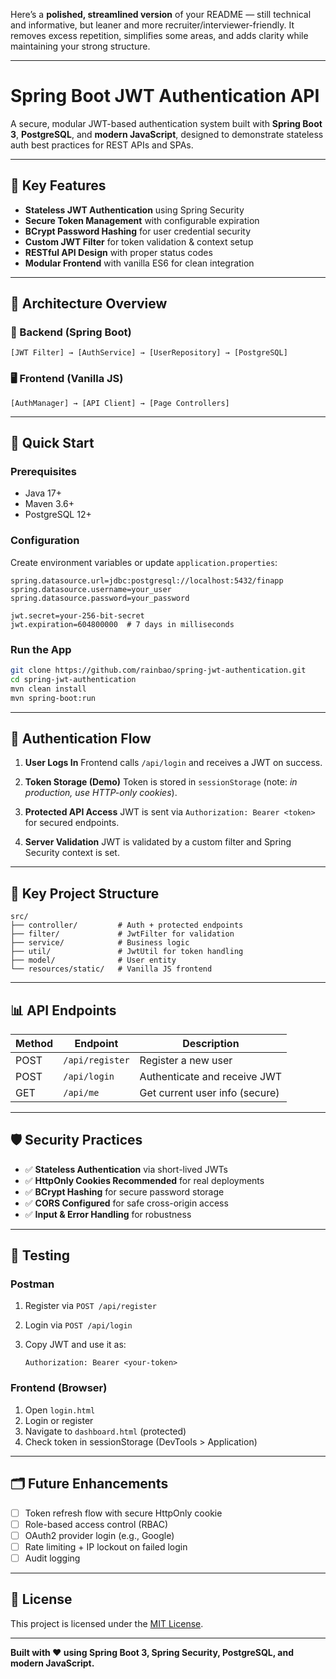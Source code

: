 Here’s a **polished, streamlined version** of your README — still technical and informative, but leaner and more recruiter/interviewer-friendly. It removes excess repetition, simplifies some areas, and adds clarity while maintaining your strong structure.

---

# Spring Boot JWT Authentication API

A secure, modular JWT-based authentication system built with **Spring Boot 3**, **PostgreSQL**, and **modern JavaScript**, designed to demonstrate stateless auth best practices for REST APIs and SPAs.

---

## 🔐 Key Features

* **Stateless JWT Authentication** using Spring Security
* **Secure Token Management** with configurable expiration
* **BCrypt Password Hashing** for user credential security
* **Custom JWT Filter** for token validation & context setup
* **RESTful API Design** with proper status codes
* **Modular Frontend** with vanilla ES6 for clean integration

---

## 🧱 Architecture Overview

### 🔧 Backend (Spring Boot)

```
[JWT Filter] → [AuthService] → [UserRepository] → [PostgreSQL]
```

### 🖥️ Frontend (Vanilla JS)

```
[AuthManager] → [API Client] → [Page Controllers]
```

---

## 🚀 Quick Start

### Prerequisites

* Java 17+
* Maven 3.6+
* PostgreSQL 12+

### Configuration

Create environment variables or update `application.properties`:

```properties
spring.datasource.url=jdbc:postgresql://localhost:5432/finapp
spring.datasource.username=your_user
spring.datasource.password=your_password

jwt.secret=your-256-bit-secret
jwt.expiration=604800000  # 7 days in milliseconds
```

### Run the App

```bash
git clone https://github.com/rainbao/spring-jwt-authentication.git
cd spring-jwt-authentication
mvn clean install
mvn spring-boot:run
```

---

## 🔄 Authentication Flow

1. **User Logs In**
   Frontend calls `/api/login` and receives a JWT on success.

2. **Token Storage (Demo)**
   Token is stored in `sessionStorage` (note: *in production, use HTTP-only cookies*).

3. **Protected API Access**
   JWT is sent via `Authorization: Bearer <token>` for secured endpoints.

4. **Server Validation**
   JWT is validated by a custom filter and Spring Security context is set.

---

## 📁 Key Project Structure

```
src/
├── controller/         # Auth + protected endpoints
├── filter/             # JwtFilter for validation
├── service/            # Business logic
├── util/               # JwtUtil for token handling
├── model/              # User entity
└── resources/static/   # Vanilla JS frontend
```

---

## 📊 API Endpoints

| Method | Endpoint        | Description                    |
| ------ | --------------- | ------------------------------ |
| POST   | `/api/register` | Register a new user            |
| POST   | `/api/login`    | Authenticate and receive JWT   |
| GET    | `/api/me`       | Get current user info (secure) |

---

## 🛡️ Security Practices

* ✅ **Stateless Authentication** via short-lived JWTs
* ✅ **HttpOnly Cookies Recommended** for real deployments
* ✅ **BCrypt Hashing** for secure password storage
* ✅ **CORS Configured** for safe cross-origin access
* ✅ **Input & Error Handling** for robustness

---

## 🧪 Testing

### Postman

1. Register via `POST /api/register`
2. Login via `POST /api/login`
3. Copy JWT and use it as:

   ```
   Authorization: Bearer <your-token>
   ```

### Frontend (Browser)

1. Open `login.html`
2. Login or register
3. Navigate to `dashboard.html` (protected)
4. Check token in sessionStorage (DevTools > Application)

---

## 🗂️ Future Enhancements

* [ ] Token refresh flow with secure HttpOnly cookie
* [ ] Role-based access control (RBAC)
* [ ] OAuth2 provider login (e.g., Google)
* [ ] Rate limiting + IP lockout on failed login
* [ ] Audit logging

---

## 📝 License

This project is licensed under the [MIT License](LICENSE).

---

**Built with ❤️ using Spring Boot 3, Spring Security, PostgreSQL, and modern JavaScript.**

